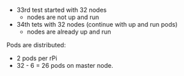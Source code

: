 * 33rd test started with 32 nodes
  * nodes are not up and run
* 34th tets with 32 nodes (continue with up and run pods)
  * nodes are already up and run

Pods are distributed:
* 2 pods per rPi
* 32 - 6 = 26 pods on master node.